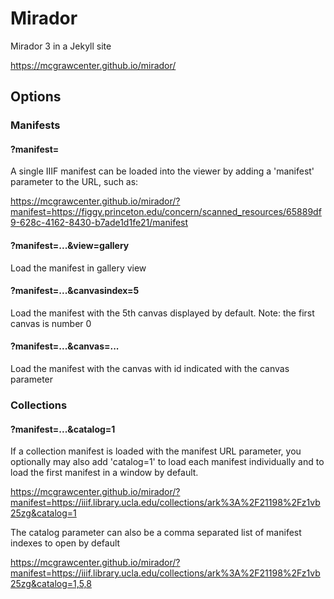 # Mirador
Mirador 3 in a Jekyll site

https://mcgrawcenter.github.io/mirador/

## Options
### Manifests

#### ?manifest=

A single IIIF manifest can be loaded into the viewer by adding a 'manifest' parameter to the URL, such as:

https://mcgrawcenter.github.io/mirador/?manifest=https://figgy.princeton.edu/concern/scanned_resources/65889df9-628c-4162-8430-b7ade1d1fe21/manifest

#### ?manifest=...&view=gallery
Load the manifest in gallery view

#### ?manifest=...&canvasindex=5
Load the manifest with the 5th canvas displayed by default. Note: the first canvas is number 0

#### ?manifest=...&canvas=...
Load the manifest with the canvas with id indicated with the canvas parameter

### Collections

#### ?manifest=...&catalog=1
If a collection manifest is loaded with the manifest URL parameter, you optionally may also add 'catalog=1' to load each manifest individually and to load the first manifest in a window by default.

https://mcgrawcenter.github.io/mirador/?manifest=https://iiif.library.ucla.edu/collections/ark%3A%2F21198%2Fz1vb25zg&catalog=1

The catalog parameter can also be a comma separated list of manifest indexes to open by default

https://mcgrawcenter.github.io/mirador/?manifest=https://iiif.library.ucla.edu/collections/ark%3A%2F21198%2Fz1vb25zg&catalog=1,5,8
